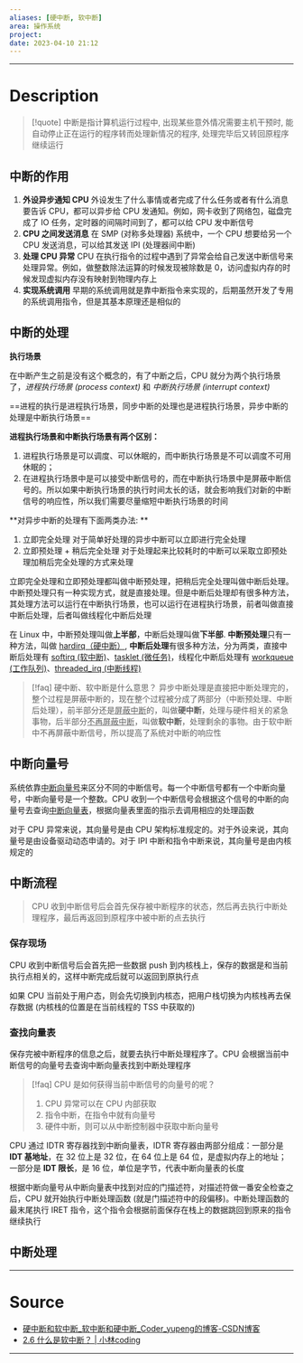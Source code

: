 ```yaml
---
aliases: [硬中断, 软中断]
area: 操作系统
project: 
date: 2023-04-10 21:12
---
```

---
# Description
> [!quote]
> 中断是指计算机运行过程中, 出现某些意外情况需要主机干预时, 能自动停止正在运行的程序转而处理新情况的程序, 处理完毕后又转回原程序继续运行

## 中断的作用
1. **外设异步通知 CPU**
     外设发生了什么事情或者完成了什么任务或者有什么消息要告诉 CPU，都可以异步给 CPU 发通知。例如，网卡收到了网络包，磁盘完成了 IO 任务，定时器的间隔时间到了，都可以给 CPU 发中断信号
 1. **CPU 之间发送消息**
     在 SMP (对称多处理器) 系统中，一个 CPU 想要给另一个 CPU 发送消息，可以给其发送 IPI (处理器间中断)
 1. **处理 CPU 异常**
    CPU 在执行指令的过程中遇到了异常会给自己发送中断信号来处理异常。例如，做整数除法运算的时候发现被除数是 0，访问虚拟内存的时候发现虚拟内存没有映射到物理内存上
1. **实现系统调用**
    早期的系统调用就是靠中断指令来实现的，后期虽然开发了专用的系统调用指令，但是其基本原理还是相似的

## 中断的处理
**执行场景**

在中断产生之前是没有这个概念的，有了中断之后，CPU 就分为两个执行场景了，*进程执行场景 (process context)* 和 *中断执行场景 (interrupt context)*

==进程的执行是进程执行场景，同步中断的处理也是进程执行场景，异步中断的处理是中断执行场景==

**进程执行场景和中断执行场景有两个区别：**
1. 进程执行场景是可以调度、可以休眠的，而中断执行场景是不可以调度不可用休眠的；
2. 在进程执行场景中是可以接受中断信号的，而在中断执行场景中是屏蔽中断信号的。所以如果中断执行场景的执行时间太长的话，就会影响我们对新的中断信号的响应性，所以我们需要尽量缩短中断执行场景的时间

**对异步中断的处理有下面两类办法: **
1. 立即完全处理
    对于简单好处理的异步中断可以立即进行完全处理
1. 立即预处理 + 稍后完全处理
    对于处理起来比较耗时的中断可以采取立即预处理加稍后完全处理的方式来处理

立即完全处理和立即预处理都叫做中断预处理，把稍后完全处理叫做中断后处理。中断预处理只有一种实现方式，就是直接处理。但是中断后处理却有很多种方法，其处理方法可以运行在中断执行场景，也可以运行在进程执行场景，前者叫做直接中断后处理，后者叫做线程化中断后处理

在 Linux 中，中断预处理叫做**上半部**，中断后处理叫做**下半部**. **中断预处理**只有一种方法，叫做 <u>hardirq（硬中断）</u>, **中断后处理**有很多种方法，分为两类，直接中断后处理有 <u>softirq (软中断)</u>、<u>tasklet (微任务)</u>，线程化中断后处理有 <u>workqueue (工作队列)</u>、<u>threaded_irq (中断线程)</u>

> [!faq] 硬中断、软中断是什么意思？
> 异步中断处理是直接把中断处理完的，整个过程是屏蔽中断的，现在整个过程被分成了两部分（中断预处理、中断后处理），前半部分还是<u>屏蔽中断</u>的，叫做**硬中断**，处理与硬件相关的紧急事物，后半部分<u>不再屏蔽中断</u>，叫做**软中断**，处理剩余的事物。由于软中断中不再屏蔽中断信号，所以提高了系统对中断的响应性

## 中断向量号
系统依靠<u>中断向量号</u>来区分不同的中断信号。每一个中断信号都有一个中断向量号，中断向量号是一个整数。CPU 收到一个中断信号会根据这个信号的中断的向量号去查询<u>中断向量表</u>，根据向量表里面的指示去调用相应的处理函数

对于 CPU 异常来说，其向量号是由 CPU 架构标准规定的。对于外设来说，其向量号是由设备驱动动态申请的。对于 IPI 中断和指令中断来说，其向量号是由内核规定的

## 中断流程
> CPU 收到中断信号后会首先保存被中断程序的状态，然后再去执行中断处理程序，最后再返回到原程序中被中断的点去执行

### 保存现场
CPU 收到中断信号后会首先把一些数据 push 到内核栈上，保存的数据是和当前执行点相关的，这样中断完成后就可以返回到原执行点

如果 CPU 当前处于用户态，则会先切换到内核态，把用户栈切换为内核栈再去保存数据 (内核栈的位置是在当前线程的 TSS 中获取的)

### 查找向量表
保存完被中断程序的信息之后，就要去执行中断处理程序了。CPU 会根据当前中断信号的向量号去查询中断向量表找到中断处理程序

> [!faq] CPU 是如何获得当前中断信号的向量号的呢？
> 1. CPU 异常可以在 CPU 内部获取
> 2. 指令中断，在指令中就有向量号
> 3. 硬件中断，则可以从中断控制器中获取中断向量号

CPU 通过 IDTR 寄存器找到中断向量表，IDTR 寄存器由两部分组成：一部分是 **IDT 基地址**，在 32 位上是 32 位，在 64 位上是 64 位，是虚拟内存上的地址；一部分是 **IDT 限长**，是 16 位，单位是字节，代表中断向量表的长度

根据中断向量号从中断向量表中找到对应的门描述符，对描述符做一番安全检查之后，CPU 就开始执行中断处理函数 (就是门描述符中的段偏移)。中断处理函数的最末尾执行 IRET 指令，这个指令会根据前面保存在栈上的数据跳回到原来的指令继续执行

## 中断处理




---
# Source
- [硬中断和软中断\_软中断和硬中断\_Coder\_yupeng的博客-CSDN博客](https://blog.csdn.net/weixin_43215305/article/details/120027555)
- [2.6 什么是软中断？ | 小林coding](https://xiaolincoding.com/os/1_hardware/soft_interrupt.html)
---

